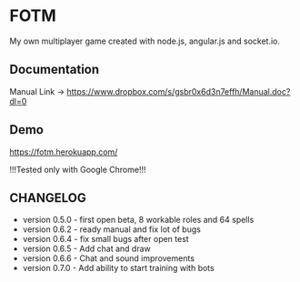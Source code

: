 FOTM
============

My own multiplayer game created with node.js, angular.js and socket.io.


Documentation
-------------

Manual Link -> https://www.dropbox.com/s/gsbr0x6d3n7effh/Manual.doc?dl=0


Demo
----

https://fotm.herokuapp.com/

!!!Tested only with Google Chrome!!!


CHANGELOG
---------

- version 0.5.0 - first open beta, 8 workable roles and 64 spells
- version 0.6.2 - ready manual and fix lot of bugs
- version 0.6.4 - fix small bugs after open test
- version 0.6.5 - Add chat and draw
- version 0.6.6 - Chat and sound improvements
- version 0.7.0 - Add ability to start training with bots

